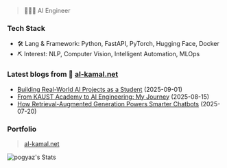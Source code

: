 > 👨🏻‍💻 AI Engineer

### Tech Stack

- 🛠 Lang & Framework: Python, FastAPI, PyTorch, Hugging Face, Docker  
- ⛏ Interest: NLP, Computer Vision, Intelligent Automation, MLOps  

### Latest blogs from 📝 [al-kamal.net](https://Al-kamal.net)

- [Building Real-World AI Projects as a Student](https://Al-kamal.net) (2025-09-01)  
- [From KAUST Academy to AI Engineering: My Journey](https://Al-kamal.net) (2025-08-15)  
- [How Retrieval-Augmented Generation Powers Smarter Chatbots](https://Al-kamal.net) (2025-07-20)  

### Portfolio

> [al-kamal.net](https://Al-kamal.net)


![pogyaz's Stats](https://github-readme-stats.vercel.app/api?username=pogyaz&theme=dark&show_icons=true&hide_border=false&count_private=true)

